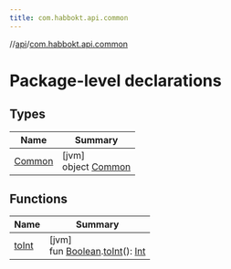 ```yaml
---
title: com.habbokt.api.common
---
```

//[api](../../index.html)/[com.habbokt.api.common](index.html)



# Package-level declarations



## Types


| Name | Summary |
|---|---|
| [Common](-common/index.html) | [jvm]<br>object [Common](-common/index.html) |


## Functions


| Name | Summary |
|---|---|
| [toInt](to-int.html) | [jvm]<br>fun [Boolean](https://kotlinlang.org/api/latest/jvm/stdlib/kotlin/-boolean/index.html).[toInt](to-int.html)(): [Int](https://kotlinlang.org/api/latest/jvm/stdlib/kotlin/-int/index.html) |

